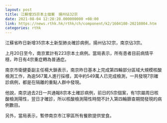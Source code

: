 ```yaml
---
layout: post
title: 江蘇增35宗本土個案　揚州佔32宗
date: 2021-08-04 12:28:28.000000000 +08:00
link: https://news.rthk.hk/rthk/ch/component/k2/1604180-20210804.htm
categories: rthk
---
```


江蘇省昨日新增35宗本土新型肺炎確診病例，揚州佔32宗，南京佔3宗。

上月20日至今，南京累計有223宗本土病例。當局表示，所有患者目前病情平穩，昨日有4宗重症轉為普通症。

南京市衛健委副主任楊大鎖表示，南京昨日基本上完成第四輪部分區域大規模核酸檢測工作，為逾567萬人進行採樣，其中約549萬人已完成檢測，一共發現7宗確診病例，都是在隔離的重點人群中發現。

他說，南京過去2日一共通報8宗本土確診病例，前日的5宗個案，有1宗屬周日核酸檢測陽性，翌日才確診，所以核酸檢測陽性時間不計入第四輪篩查期間發現的病例數目。

另外，當局表示，暫停南京市江寧區所有餐飲提供堂食。
